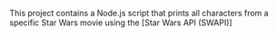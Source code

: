 This project contains a Node.js script that prints all characters from a specific Star Wars movie using the [Star Wars API (SWAPI)]

